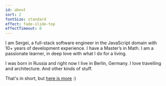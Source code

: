 ```yaml
---
id: about
sort: 2
fontSize: standard
effect: fade-slide-top
effectTimeout: 0
---
```


I am Sergei, a full-stack software engineer in the JavaScript domain with 10+ years of development experience. I have a Master’s in Math. I am a passionate learner, in deep love with what I do for a living.

I was born in Russia and right now I live in Berlin, Germany. I love travelling and architecture. And other kinds of stuff.

That's in short, but <a href="">here is more</a> :)
